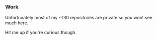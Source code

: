 ### Work

Unfortunately most of my ~130 repositories are private so you wont see much here.

Hit me up if you're curious though.
